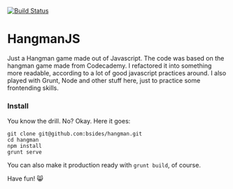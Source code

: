 [![Build Status](https://travis-ci.org/bsides/hangman.svg?branch=master)](https://travis-ci.org/bsides/hangman)

HangmanJS
=========

Just a Hangman game made out of Javascript. The code was based on the hangman game made from Codecademy. I refactored it into something more readable, according to a lot of good javascript practices around. I also played with Grunt, Node and other stuff here, just to practice some frontending skills.

### Install
You know the drill. No? Okay. Here it goes:
```
git clone git@github.com:bsides/hangman.git
cd hangman
npm install
grunt serve
```
You can also make it production ready with ```grunt build```, of course.

Have fun! :smile_cat:
